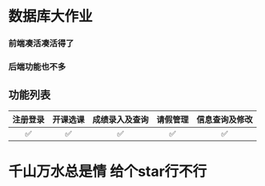 数据库大作业
======================
### 前端凑活凑活得了
### 后端功能也不多
## __功能列表__
|注册登录|开课选课|成绩录入及查询|请假管理|信息查询及修改|
|:---:|:---:|:---:|:---:|:---:|
|✅|✅|✅|✅|✅|
# 千山万水总是情 给个star行不行